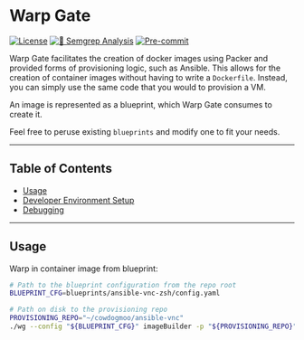 # Warp Gate

[![License](https://img.shields.io/github/license/CowDogMoo/warpgate?label=License&style=flat&color=blue&logo=github)](https://github.com/CowDogMoo/warpgate/blob/main/LICENSE)
[![🚨 Semgrep Analysis](https://github.com/CowDogMoo/warpgate/actions/workflows/semgrep.yaml/badge.svg)](https://github.com/CowDogMoo/warpgate/actions/workflows/semgrep.yaml)
[![Pre-commit](https://github.com/CowDogMoo/warpgate/actions/workflows/pre-commit.yaml/badge.svg)](https://github.com/CowDogMoo/warpgate/actions/workflows/pre-commit.yaml)

Warp Gate facilitates the creation of docker images using Packer and
provided forms of provisioning logic, such as Ansible. This allows
for the creation of container images without having to write a
`Dockerfile`. Instead, you can simply use the same code that
you would to provision a VM.

An image is represented as a blueprint, which Warp Gate consumes
to create it.

Feel free to peruse existing `blueprints` and modify one to fit
your needs.

---

## Table of Contents

- [Usage](#usage)
- [Developer Environment Setup](docs/dev.md)
- [Debugging](docs/debug.md)

---

## Usage

Warp in container image from blueprint:

```bash
# Path to the blueprint configuration from the repo root
BLUEPRINT_CFG=blueprints/ansible-vnc-zsh/config.yaml

# Path on disk to the provisioning repo
PROVISIONING_REPO="~/cowdogmoo/ansible-vnc"
./wg --config "${BLUEPRINT_CFG}" imageBuilder -p "${PROVISIONING_REPO}"
```

